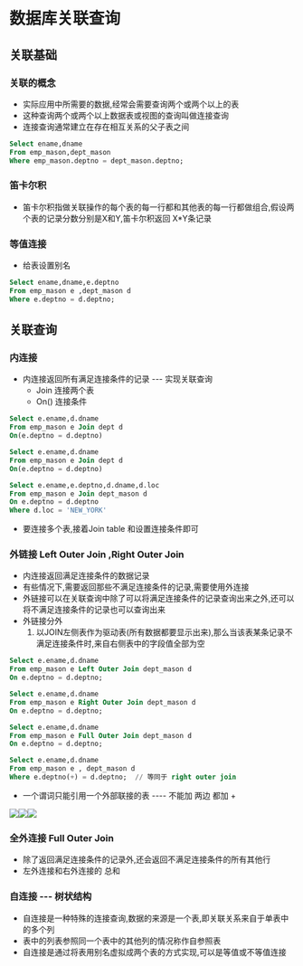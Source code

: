# 数据库关联查询

## 关联基础

### 关联的概念

- 实际应用中所需要的数据,经常会需要查询两个或两个以上的表
- 这种查询两个或两个以上数据表或视图的查询叫做连接查询
- 连接查询通常建立在存在相互关系的父子表之间

```sql
Select ename,dname
From emp_mason,dept_mason
Where emp_mason.deptno = dept_mason.deptno;
```


### 笛卡尔积

- 笛卡尔积指做关联操作的每个表的每一行都和其他表的每一行都做组合,假设两个表的记录分数分别是X和Y,笛卡尔积返回 X*Y条记录

### 等值连接


- 给表设置别名

```sql
Select ename,dname,e.deptno
From emp_mason e ,dept_mason d
Where e.deptno = d.deptno;
```

## 关联查询

### 内连接

- 内连接返回所有满足连接条件的记录  --- 实现关联查询
  - Join 连接两个表
  - On()  连接条件

```sql
Select e.ename,d.dname
From emp_mason e Join dept d
On(e.deptno = d.deptno)
```

```sql
Select e.ename,d.dname
From emp_mason e Join dept d
On(e.deptno = d.deptno)
```

```sql
Select e.ename,e.deptno,d.dname,d.loc
From emp_mason e Join dept_mason d
On e.deptno = d.deptno
Where d.loc = 'NEW_YORK'
```
- 要连接多个表,接着Join table 和设置连接条件即可
### 外链接 Left Outer Join ,Right Outer Join
- 内连接返回满足连接条件的数据记录
- 有些情况下,需要返回那些不满足连接条件的记录,需要使用外连接
- 外链接可以在关联查询中除了可以将满足连接条件的记录查询出来之外,还可以将不满足连接条件的记录也可以查询出来
- 外链接分外
  1. 以JOIN左侧表作为驱动表(所有数据都要显示出来),那么当该表某条记录不满足连接条件时,来自右侧表中的字段值全部为空

```sql
Select e.ename,d.dname
From emp_mason e Left Outer Join dept_mason d
On e.deptno = d.deptno;

Select e.ename,d.dname
From emp_mason e Right Outer Join dept_mason d
On e.deptno = d.deptno;

Select e.ename,d.dname
From emp_mason e Full Outer Join dept_mason d
On e.deptno = d.deptno;
```
```sql
Select e.ename,d.dname
From emp_mason e , dept_mason d
Where e.deptno(+) = d.deptno;  // 等同于 right outer join
```
- 一个谓词只能引用一个外部联接的表 ---- 不能加 两边 都加 +

![](http://oz2u8kxpt.bkt.clouddn.com/17-12-22/58877519.jpg)![](http://oz2u8kxpt.bkt.clouddn.com/17-12-22/55577881.jpg)![](http://oz2u8kxpt.bkt.clouddn.com/17-12-22/64788732.jpg)
### 全外连接 Full Outer Join
- 除了返回满足连接条件的记录外,还会返回不满足连接条件的所有其他行
- 左外连接和右外连接的 总和

### 自连接 --- 树状结构

- 自连接是一种特殊的连接查询,数据的来源是一个表,即关联关系来自于单表中的多个列
- 表中的列表参照同一个表中的其他列的情况称作自参照表
- 自连接是通过将表用别名虚拟成两个表的方式实现,可以是等值或不等值连接
